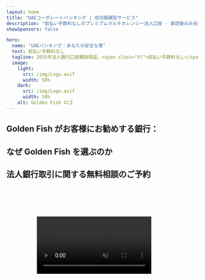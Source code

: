 ```yaml
---
layout: home
title: "UAEコーポレートバンキング | 成功報酬型サービス"
description: "前払い手数料なしのプレミアムマルチカレンシー法人口座 - 承認後のみ支払い。98%の成功率で完全な申請管理。口座開設保証付き。"
showSponsors: false

hero:
  name: "UAEバンキング：あなたの安全な港"
  text: 前払い手数料なし
  tagline: 2025年法人銀行口座開設保証。<span class="hl">前払い手数料なし</span> - 承認後のみ支払い。90%の成功率。
  image:
    light:
      src: /img/Logo.avif
      width: 50%
    dark:
      src: /img/Logo.avif
      width: 50%
    alt: Golden Fish ロゴ
---
```


<FeatureCards :features="[
  {
    title: '口座開設保証',
    bullet: '✓',
    items: [
      '最初の口座承認まで**2ヶ月保証**',
      '2番目の口座は3ヶ月保証',
      '質の高いビジネスプラン作成',
      '包括的なデューデリジェンスサポート',
      '銀行との直接的なコミュニケーション戦略',
      '完全な銀行パッケージのセットアップ'
    ],
    linkText: 'Read More',
    link: '../../corporate-banking-services/guaranteed-account-approvals',
    icon: {
      light: '/video/iStock-2186765808.mp4',
      dark: '/video/iStock-2166377244.mp4',
      alt: '銀行要件',
    }
  },
]" />

<FeatureCards :features="[
  {
    title: 'ハイリスクビジネス向けUAE銀行口座',
    items: [
      '強化デューデリジェンス（EDD）に関する専門的なガイダンス',
      '取引モニタリングとリスク管理',
      'コンプライアンスポリシーと手順のセットアップ',
      '銀行との関係管理',
      '定期的なコンプライアンス更新と監査',
      '口座セキュリティのための緊急時対応計画'
    ],
    linkText: 'Read More',
    link: '../../corporate-banking-services/UAE-Bank-Accounts-for-High-Risk-Business',
    icon: {
      light: '/img/iStock-1333000394.avif',
      dark: '/img/iStock-584576538.avif',
      alt: 'バンキングサービス',
    }
  },
  {
    title: 'コンプライアンスを維持：UAEビジネスを守る',
    items: [
      '潜在的リスクを特定するための定期的なコンプライアンス監査',
      '政府承認のための完全なPROサービス',
      'ライセンス更新管理とアラート',
      'バンキングコンサルティングと口座維持',
      'VATとESRコンプライアンスサポート',
      '従業員ビザと労働法コンプライアンス',
      '規制更新に関するトレーニングワークショップ'
    ],
    linkText: 'Read More',
    link: '../../company-registration/Protect-Your-Business',
    icon: {
      light: '/img/iStock-1382278859.jpg',
      dark: '/img/iStock-1867623684.jpg',
      alt: 'バンキングサービス',
    }
  },
  {
    title: 'UAE法人バンキングのメリット',
    items: [
      'ムーディーズ**Aa2**格付けの強固な銀行システム',
      '**1980年以降の固定USD為替レート**',
      '資本移動の制限なし',
      '1,840億米ドル以上の外貨準備高',
      '政治的・経済的安定性',
      '政府支援の銀行システム',
      '世界クラスのデジタルバンキング'
    ],
    linkText: 'Read More',
    link: '../../company-registration/banking',
    icon: {
      light: '/img/iStock-1032707788.jpg',
      dark: '/img/iStock-1152367067.avif',
      alt: 'バンキングプロセス',
    }
  }
]" />

## Golden Fish がお客様にお勧めする銀行：

<!--@include: /../../include/recommended-banks.md-->

## なぜ Golden Fish を選ぶのか

<BenefitsList :features="[
  {
    icon: '🏆',
    title: 'ハイリスク専門知識',
    text: 'ハイリスク管轄区域からの複雑なケースを専門としています。enhanced due diligence (EDD) 要件に関する深い理解があります。'
  },
  {
    icon: '💰',
    title: '成功報酬制',
    text: '前払い手数料なし - **承認後のみの支払い。** ビザ取得98%、銀行口座開設90%の成功率。'
  },
  {
    icon: '🏦',
    title: '銀行との関係',
    text: 'UAEの主要銀行との強力なパートナーシップ。承認の可能性を最大化する複数の銀行オプション。'
  },
  {
    icon: '📊',
    title: '包括的なコンプライアンスサポート',
    text: 'ESRレポート、UBO申告、規制要件に関する専門的なガイダンス。定期的なコンプライアンス更新。'
  },
  {
    icon: '📝',
    title: '卓越した文書作成',
    text: 'ビジネスプランやコンプライアンスポリシーを含む、必要書類の専門的な作成。'
  },
  {
    icon: '🤝',
    title: '長期的なパートナーシップ',
    text: '設立後の銀行業務、会計、税務、コンプライアンス要件に関する**継続的なサポート。**'
  }
]" />

## 法人銀行取引に関する無料相談のご予約

<video  autoplay muted playsinline style="padding: 80px" >
  <source src="/video/iStock-2185918790.mp4" type="video/mp4">
</video>

<ContactFormModal formName="Banking [offer]" buttonText="無料相談を予約する" :services="[
 '🏢 UAEの居住者向け法人口座',
 '🌐 UAE非居住者向け法人口座（低リスク）',
 '⚠️ UAE非居住者向け法人口座（高リスク）',
 '👤 個人銀行口座']"/>
